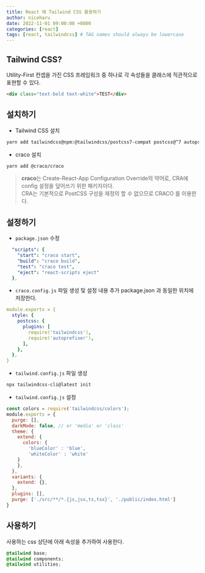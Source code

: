 ```yaml
---
title: React 에 Tailwind CSS 활용하기
author: niceharu
date: 2022-11-01 09:00:00 +0800
categories: [react]
tags: [react, tailwindcss] # TAG names should always be lowercase
---
```


## Tailwind CSS?
Utility-First 컨셉을 가진 CSS 프레임워크 중 하나로 각 속성들을 클래스에 직관적으로 표현할 수 있다.
```html
<div class="text-bold text-white">TEST</div>
```

## 설치하기
- Tailwind CSS 설치
```bash
yarn add tailwindcss@npm:@tailwindcss/postcss7-compat postcss@^7 autoprefixer@^9
 ```

- craco 설치
```bash
yarn add @craco/craco
 ```
> **craco**는 Create-React-App Configuration Override의 약어로, CRA에 config 설정을 덮어쓰기 위한 패키지이다.  
> CRA는 기본적으로 PostCSS 구성을 재정의 할 수 없으므로 CRACO 를 이용한다.

## 설정하기
- `package.json` 수정
```yaml
  "scripts": {
    "start": "craco start",
    "build": "craco build",
    "test": "craco test",
    "eject": "react-scripts eject"
  },
 ```

- `craco.config.js` 파일 생성 및 설정 내용 추가
package.json 과 동일한 위치에 저장한다.
```yaml
module.exports = {
  style: {
    postcss: {
      plugins: [
        require('tailwindcss'),
        require('autoprefixer'),
      ],
    },
  },
}
```

- `tailwind.config.js` 파일 생성
```bash
npx tailwindcss-cli@latest init
```

- `tailwind.config.js` 설정
```js
const colors = require('tailwindcss/colors');
module.exports = {
  purge: [],
  darkMode: false, // or 'media' or 'class'
  theme: {
    extend: {
      colors: {
        'blueColor' : 'blue',
        'whiteColor' : 'white'
    }
    },
  },
  variants: {
    extend: {},
  },
  plugins: [],
  purge: ['./src/**/*.{js,jsx,ts,tsx}', './public/index.html']
}
```


## 사용하기  
사용하는 css 상단에 아래 속성을 추가하여 사용한다.
```css
@tailwind base;
@tailwind components;
@tailwind utilities;
```